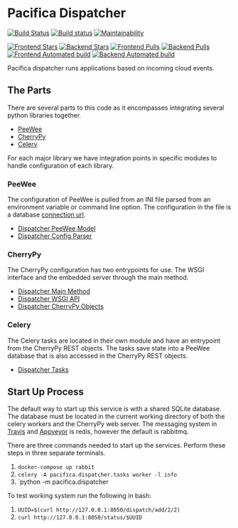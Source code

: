 # Pacifica Dispatcher
[![Build Status](https://travis-ci.org/pacifica/pacifica-dispatcher.svg?branch=master)](https://travis-ci.org/pacifica/pacifica-dispatcher)
[![Build status](https://ci.appveyor.com/api/projects/status/vjcs904285d1jexn?svg=true)](https://ci.appveyor.com/project/dmlb2000/pacifica-dispatcher)
[![Maintainability](https://api.codeclimate.com/v1/badges/b75312dc89c170cb4510/maintainability)](https://codeclimate.com/github/pacifica/pacifica-dispatcher/maintainability)

[![Frontend Stars](https://img.shields.io/docker/stars/pacifica/dispatcher-frontend.svg?maxAge=2592000)](https://cloud.docker.com/swarm/pacifica/repository/docker/pacifica/dispatcher-frontend/general)
[![Backend Stars](https://img.shields.io/docker/stars/pacifica/dispatcher-backend.svg?maxAge=2592000)](https://cloud.docker.com/swarm/pacifica/repository/docker/pacifica/dispatcher-backend/general)
[![Frontend Pulls](https://img.shields.io/docker/pulls/pacifica/dispatcher-frontend.svg?maxAge=2592000)](https://cloud.docker.com/swarm/pacifica/repository/docker/pacifica/dispatcher-frontend/general)
[![Backend Pulls](https://img.shields.io/docker/pulls/pacifica/dispatcher-backend.svg?maxAge=2592000)](https://cloud.docker.com/swarm/pacifica/repository/docker/pacifica/dispatcher-backend/general)
[![Frontend Automated build](https://img.shields.io/docker/automated/pacifica/dispatcher-frontend.svg?maxAge=2592000)](https://cloud.docker.com/swarm/pacifica/repository/docker/pacifica/dispatcher-frontend/builds)
[![Backend Automated build](https://img.shields.io/docker/automated/pacifica/dispatcher-backend.svg?maxAge=2592000)](https://cloud.docker.com/swarm/pacifica/repository/docker/pacifica/dispatcher-backend/builds)

Pacifica dispatcher runs applications based on incoming cloud events.

## The Parts

There are several parts to this code as it encompasses
integrating several python libraries together.

 * [PeeWee](http://docs.peewee-orm.com/en/latest/)
 * [CherryPy](https://cherrypy.org/)
 * [Celery](http://www.celeryproject.org/)

For each major library we have integration points in
specific modules to handle configuration of each library.

### PeeWee

The configuration of PeeWee is pulled from an INI file parsed
from an environment variable or command line option. The
configuration in the file is a database
[connection url](http://docs.peewee-orm.com/en/latest/peewee/database.html#connecting-using-a-database-url).

 * [Dispatcher PeeWee Model](pacifica/dispatcher/orm.py)
 * [Dispatcher Config Parser](pacifica/dispatcher/config.py)

### CherryPy

The CherryPy configuration has two entrypoints for use. The
WSGI interface and the embedded server through the main
method.

 * [Dispatcher Main Method](pacifica/dispatcher/__main__.py)
 * [Dispatcher WSGI API](pacifica/dispatcher/wsgi.py)
 * [Dispatcher CherryPy Objects](pacifica/dispatcher/rest.py)

### Celery

The Celery tasks are located in their own module and have
an entrypoint from the CherryPy REST objects. The tasks
save state into a PeeWee database that is also accessed
in the CherryPy REST objects.

 * [Dispatcher Tasks](pacifica/dispatcher/tasks.py)

## Start Up Process

The default way to start up this service is with a shared
SQLite database. The database must be located in the
current working directory of both the celery workers and
the CherryPy web server. The messaging system in
[Travis](.travis.yml) and [Appveyor](appveyor.yml) is
redis, however the default is rabbitmq.

There are three commands needed to start up the services.
Perform these steps in three separate terminals.

 1. `docker-compose up rabbit`
 2. `celery -A pacifica.dispatcher.tasks worker -l info`
 3. `python -m pacifica.dispatcher

To test working system run the following in bash:

 1. `UUID=$(curl http://127.0.0.1:8050/dispatch/add/2/2)`
 2. `curl http://127.0.0.1:8050/status/$UUID`
